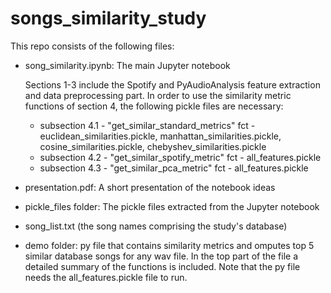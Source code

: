 # songs_similarity_study

This repo consists of the following files:
- song_similarity.ipynb: The main Jupyter notebook
                          
   Sections 1-3 include the Spotify and PyAudioAnalysis feature extraction and data preprocessing part.
   In order to use the similarity metric functions of section 4, the following pickle files are necessary:
   - subsection 4.1 - "get_similar_standard_metrics" fct - euclidean_similarities.pickle, manhattan_similarities.pickle, cosine_similarities.pickle, chebyshev_similarities.pickle
   - subsection 4.2 - "get_similar_spotify_metric" fct - all_features.pickle
   - subsection 4.3 - "get_similar_pca_metric" fct - all_features.pickle
   
- presentation.pdf: A short presentation of the notebook ideas
- pickle_files folder: The pickle files extracted from the Jupyter notebook
- song_list.txt (the song names comprising the study's database)
- demo folder: py file that contains similarity metrics and omputes top 5 similar database songs for any wav file.
               In the top part of the file a detailed summary of the functions is included.
               Note that the py file needs the all_features.pickle file to run.
